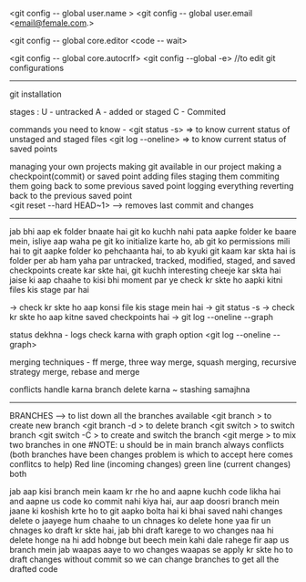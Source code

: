 <git config -- global user.name <name>>
<git config -- global user.email <email@female.com.>

<git config -- global core.editor <code -- wait>

<git config -- global core.autocrlf>
<git config --global -e>                       //to edit git configurations 


***********************************************************************************************************************************************


git installation

stages :
U - untracked
A - added or staged
C - Commited

commands you need to know -
<git status -s> => to know current status of unstaged and staged files
<git log --oneline> => to know current status of saved points

managing your own projects
making git available in our project
making a checkpoint(commit) or saved point
adding files
staging them
commiting them
going back to some previous saved point
logging everything
reverting back to the previous saved point  
        <git reset --hard HEAD~1>    --> removes last commit and changes


**********************************************************************************************************


jab bhi aap ek folder bnaate hai git ko kuchh nahi pata aapke folder ke baare mein,
isliye aap waha pe git ko initialize karte ho, ab git ko permissions mili hai to
git aapke folder ko pehchaanta hai, to ab kyuki git kaam kar skta hai is folder per
ab ham yaha par untracked, tracked, modified, staged, and saved checkpoints create
kar skte hai, git kuchh interesting cheeje kar skta hai jaise ki aap chaahe to kisi
bhi moment par ye check kr skte ho aapki kitni files kis stage par hai

-> check kr skte ho aap konsi file kis stage mein hai -> git status -s
-> check kr skte ho aap kitne saved checkpoints hai -> git log --oneline --graph


status dekhna - <git status s>
logs check karna with graph option <git log --oneline --graph>

merging techniques - ff merge, three way merge, squash merging, recursive
strategy merge, rebase and merge

conflicts handle karna
branch delete karna
~ stashing samajhna

*********************************************************************************************************
BRANCHES 
<git branch> --> to list down all the branches available 
<git branch <branchname>>  to create new branch
<git branch -d <branchname>>  to delete branch
<git switch <branchname>> to switch branch
<git switch -C <branchname>> to create and switch the branch
<git merge <branchname>> to mix two branches in one #NOTE: u should be in main branch always 
        conflicts (both branches have been changes problem is which to accept here comes conflitcs to help)
                Red line (incoming changes)
                green line (current changes)
                both

jab aap kisi branch mein kaam kr rhe ho and aapne kuchh code likha hai and aapne us
code ko commit nahi kiya hai, aur aap doosri branch mein jaane ki koshish krte ho
to git aapko bolta hai ki bhai saved nahi changes delete o jaayege hum chaahe to un
chnages ko delete hone yaa fir un chnages ko draft kr skte hai, jab bhi draft
karege to wo changes naa hi delete honge na hi add hobnge but beech mein kahi dale
rahege fir aap us branch mein jab waapas aaye to wo changes waapas se apply kr skte
ho
<git stash> to draft changes without commit so we can change branches
<git stash apply> to get all the drafted code 